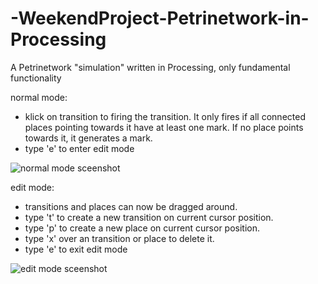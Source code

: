 # -WeekendProject-Petrinetwork-in-Processing
A Petrinetwork "simulation" written in Processing, only fundamental functionality

normal mode:
- klick on transition to firing the transition. It only fires if all connected places pointing towards it have at least one mark. If no place points towards it, it generates a mark.
- type 'e' to enter edit mode

![normal mode sceenshot](https://github.com/steinelu/WeekendProject_Petrinet-in-Processing/blob/master/normal_mode_pn.PNG)

edit mode:
- transitions and places can now be dragged around.
- type 't' to create a new transition on current cursor position.
- type 'p' to create a new place on current cursor position.
- type 'x' over an transition or place to delete it.
- type 'e' to exit edit mode

![edit mode sceenshot](https://github.com/steinelu/WeekendProject_Petrinet-in-Processing/blob/master/edit_mode_pn.PNG)

